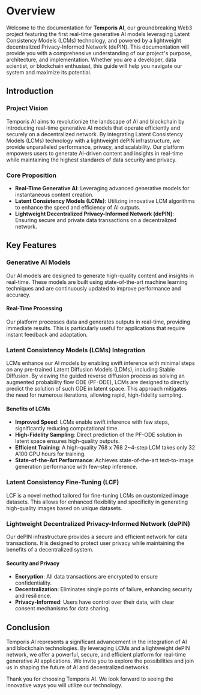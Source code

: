 # Overview

Welcome to the documentation for **Temporis AI**, our groundbreaking Web3 project featuring the first real-time generative AI models leveraging Latent Consistency Models (LCMs) technology, and powered by a lightweight decentralized Privacy-Informed Network (dePIN). This documentation will provide you with a comprehensive understanding of our project's purpose, architecture, and implementation. Whether you are a developer, data scientist, or blockchain enthusiast, this guide will help you navigate our system and maximize its potential.

## Introduction

### Project Vision

Temporis AI aims to revolutionize the landscape of AI and blockchain by introducing real-time generative AI models that operate efficiently and securely on a decentralized network. By integrating Latent Consistency Models (LCMs) technology with a lightweight dePIN infrastructure, we provide unparalleled performance, privacy, and scalability. Our platform empowers users to generate AI-driven content and insights in real-time while maintaining the highest standards of data security and privacy.

### Core Proposition

- **Real-Time Generative AI**: Leveraging advanced generative models for instantaneous content creation.
- **Latent Consistency Models (LCMs)**: Utilizing innovative LCM algorithms to enhance the speed and efficiency of AI outputs.
- **Lightweight Decentralized Privacy-Informed Network (dePIN)**: Ensuring secure and private data transactions on a decentralized network.

## Key Features

### Generative AI Models

Our AI models are designed to generate high-quality content and insights in real-time. These models are built using state-of-the-art machine learning techniques and are continuously updated to improve performance and accuracy.

#### Real-Time Processing

Our platform processes data and generates outputs in real-time, providing immediate results. This is particularly useful for applications that require instant feedback and adaptation.

### Latent Consistency Models (LCMs) Integration

LCMs enhance our AI models by enabling swift inference with minimal steps on any pre-trained Latent Diffusion Models (LDMs), including Stable Diffusion. By viewing the guided reverse diffusion process as solving an augmented probability flow ODE (PF-ODE), LCMs are designed to directly predict the solution of such ODE in latent space. This approach mitigates the need for numerous iterations, allowing rapid, high-fidelity sampling.

#### Benefits of LCMs

- **Improved Speed**: LCMs enable swift inference with few steps, significantly reducing computational time.
- **High-Fidelity Sampling**: Direct prediction of the PF-ODE solution in latent space ensures high-quality outputs.
- **Efficient Training**: A high-quality 768 x 768 2~4-step LCM takes only 32 A100 GPU hours for training.
- **State-of-the-Art Performance**: Achieves state-of-the-art text-to-image generation performance with few-step inference.

### Latent Consistency Fine-Tuning (LCF)

LCF is a novel method tailored for fine-tuning LCMs on customized image datasets. This allows for enhanced flexibility and specificity in generating high-quality images based on unique datasets.

### Lightweight Decentralized Privacy-Informed Network (dePIN)

Our dePIN infrastructure provides a secure and efficient network for data transactions. It is designed to protect user privacy while maintaining the benefits of a decentralized system.

#### Security and Privacy

- **Encryption**: All data transactions are encrypted to ensure confidentiality.
- **Decentralization**: Eliminates single points of failure, enhancing security and resilience.
- **Privacy-Informed**: Users have control over their data, with clear consent mechanisms for data sharing.

## Conclusion

Temporis AI represents a significant advancement in the integration of AI and blockchain technologies. By leveraging LCMs and a lightweight dePIN network, we offer a powerful, secure, and efficient platform for real-time generative AI applications. We invite you to explore the possibilities and join us in shaping the future of AI and decentralized networks.

Thank you for choosing Temporis AI. We look forward to seeing the innovative ways you will utilize our technology.
